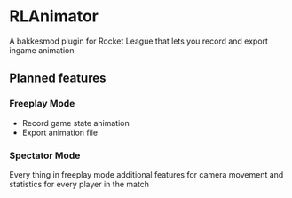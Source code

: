 # RLAnimator
A bakkesmod plugin for Rocket League that lets you record and export ingame animation

## Planned features
### Freeplay Mode
- Record game state animation
- Export animation file
### Spectator Mode
Every thing in freeplay mode
additional features for camera movement and statistics for every player in the match
